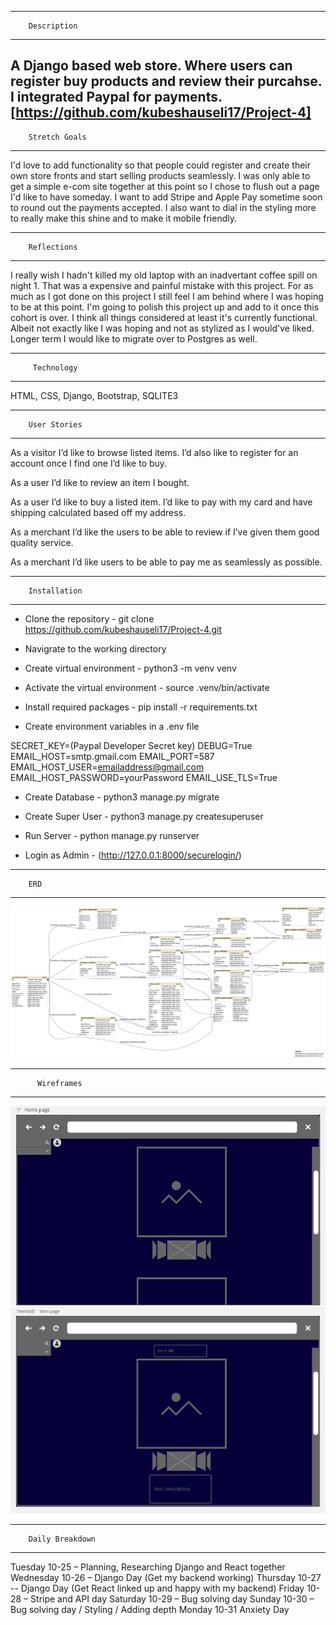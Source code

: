 ----------------------------
        Description
----------------------------

A Django based web store. Where users can register buy products and review their purcahse. I integrated Paypal for payments. 
[https://github.com/kubeshauseli17/Project-4]
----------------------------
        Stretch Goals
----------------------------

I'd love to add functionality so that people could register and create their own store fronts and start selling products seamlessly. 
I was only able to get a simple e-com site together at this point so I chose to flush out a page I'd like to have someday. 
I want to add Stripe and Apple Pay sometime soon to round out the payments accepted. 
I also want to dial in the styling more to really make this shine and to make it mobile friendly.

----------------------------
        Reflections
----------------------------

I really wish I hadn't killed my old laptop with an inadvertant coffee spill on night 1. That was a expensive and painful mistake with this project.
For as much as I got done on this project I still feel I am behind where I was hoping to be at this point. I'm going to polish this project up and add 
to it once this cohort is over. I think all things considered at least it's currently functional. Albeit not exactly like I was hoping and not as stylized 
as I would've liked. Longer term I would like to migrate over to Postgres as well.

----------------------------
         Technology
----------------------------

HTML, CSS, Django, Bootstrap, SQLITE3

----------------------------
        User Stories 
----------------------------

As a visitor I’d like to browse listed items. I’d also like to register for an account once I find one I’d like to buy.

As a user I’d like to review an item I bought.

As a user I’d like to buy a listed item. I’d like to pay with my card and have shipping calculated based off my address.

As a merchant I’d like the users to be able to review if I’ve given them good quality service.

As a merchant I’d like users to be able to pay me as seamlessly as possible.


------------------------------
        Installation
------------------------------

- Clone the repository - git clone https://github.com/kubeshauseli17/Project-4.git

- Navigrate to the working directory

- Create virtual environment - python3 -m venv venv

- Activate the virtual environment - source .venv/bin/activate

- Install required packages - pip install -r requirements.txt

- Create environment variables in a .env file

SECRET_KEY=(Paypal Developer Secret key)
DEBUG=True
EMAIL_HOST=smtp.gmail.com
EMAIL_PORT=587
EMAIL_HOST_USER=emailaddress@gmail.com
EMAIL_HOST_PASSWORD=yourPassword
EMAIL_USE_TLS=True

- Create Database - python3 manage.py migrate

- Create Super User - python3 manage.py createsuperuser

- Run Server - python manage.py runserver

- Login as Admin - (http://127.0.0.1:8000/securelogin/)

-------------------
        ERD
-------------------

![](https://github.com/kubeshauseli17/Project-4/blob/master/ERD.png)

------------------------------
          Wireframes
------------------------------

![](https://github.com/kubeshauseli17/Project-4/blob/master/p4%20homepage.png)
![](https://github.com/kubeshauseli17/Project-4/blob/master/p4%20item%20page.png)

------------------------------
        Daily Breakdown
------------------------------
Tuesday 10-25 – Planning, Researching Django and React together
Wednesday 10-26 – Django Day (Get my backend working)
Thursday 10-27 --  Django Day (Get React linked up and happy with my backend)
Friday 10-28 – Stripe and API day
Saturday 10-29 – Bug solving day
Sunday 10-30 – Bug solving day / Styling / Adding depth
Monday 10-31 Anxiety Day   